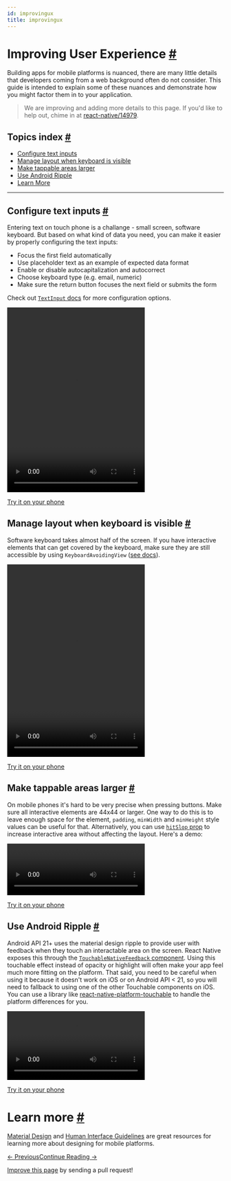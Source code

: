 ```yaml
---
id: improvingux
title: improvingux
---
```

<a id="content"></a><h1><a class="anchor" name="improving-user-experience"></a>Improving User Experience <a class="hash-link" href="docs/improvingux.html#improving-user-experience">#</a></h1><div><p>Building apps for mobile platforms is nuanced, there are many little details that developers coming from a web background often do not consider. This guide is intended to explain some of these nuances and demonstrate how you might factor them in to your application.</p><blockquote><p>We are improving and adding more details to this page. If you'd like to help out, chime in at <a href="https://github.com/facebook/react-native/issues/14979" target="_blank">react-native/14979</a>.</p></blockquote><h2><a class="anchor" name="topics-index"></a>Topics index <a class="hash-link" href="docs/improvingux.html#topics-index">#</a></h2><ul><li><a href="#configure-text-inputs" target="">Configure text inputs</a></li><li><a href="#manage-layout-when-keyboard-is-visible" target="">Manage layout when keyboard is visible</a></li><li><a href="#make-tappable-areas-larger" target="">Make tappable areas larger</a></li><li><a href="#use-android-ripple" target="">Use Android Ripple</a></li><li><a href="#learn-more" target="">Learn More</a></li></ul><hr><h2><a class="anchor" name="configure-text-inputs"></a>Configure text inputs <a class="hash-link" href="docs/improvingux.html#configure-text-inputs">#</a></h2><p>Entering text on touch phone is a challange - small screen, software keyboard. But based on what kind of data you need, you can make it easier by properly configuring the text inputs:</p><ul><li>Focus the first field automatically</li><li>Use placeholder text as an example of expected data format</li><li>Enable or disable autocapitalization and autocorrect</li><li>Choose keyboard type (e.g. email, numeric)</li><li>Make sure the return button focuses the next field or submits the form</li></ul><p>Check out <a href="docs/textinput.html" target="_blank"><code>TextInput</code> docs</a> for more configuration options.</p><span><video src="img/textinput.mp4" autoplay="" loop="" width="320" height="430"></video>

</span><p><a href="https://snack.expo.io/H1iGt2vSW" target="_blank">Try it on your phone</a></p><h2><a class="anchor" name="manage-layout-when-keyboard-is-visible"></a>Manage layout when keyboard is visible <a class="hash-link" href="docs/improvingux.html#manage-layout-when-keyboard-is-visible">#</a></h2><p>Software keyboard takes almost half of the screen. If you have interactive elements that can get covered by the keyboard, make sure they are still accessible by using <code>KeyboardAvoidingView</code> (<a href="docs/keyboardavoidingview.html" target="_blank">see docs</a>).</p><span><video src="img/keyboardavoidingview.mp4" autoplay="" loop="" width="320" height="448"></video>

</span><p><a href="https://snack.expo.io/ryxRkwnrW" target="_blank">Try it on your phone</a></p><h2><a class="anchor" name="make-tappable-areas-larger"></a>Make tappable areas larger <a class="hash-link" href="docs/improvingux.html#make-tappable-areas-larger">#</a></h2><p>On mobile phones it's hard to be very precise when pressing buttons. Make sure all interactive elements are 44x44 or larger. One way to do this is to leave enough space for the element, <code>padding</code>, <code>minWidth</code> and <code>minHeight</code> style values can be useful for that. Alternatively, you can use <a href="docs/touchablewithoutfeedback.html#hitslop" target="_blank"><code>hitSlop</code> prop</a> to increase interactive area without affecting the layout. Here's a demo:</p><span><video src="img/hitslop.mp4" autoplay="" loop="" width="320" height="120"></video>

</span><p><a href="https://snack.expo.io/rJPwCt4HZ" target="_blank">Try it on your phone</a></p><h2><a class="anchor" name="use-android-ripple"></a>Use Android Ripple <a class="hash-link" href="docs/improvingux.html#use-android-ripple">#</a></h2><p>Android API 21+ uses the material design ripple to provide user with feedback when they touch an interactable area on the screen. React Native exposes this through the <a href="docs/docs/touchablenativefeedback.html" target="_blank"><code>TouchableNativeFeedback</code> component</a>. Using this touchable effect instead of opacity or highlight will often make your app feel much more fitting on the platform. That said, you need to be careful when using it because it doesn't work on iOS or on Android API &lt; 21, so you will need to fallback to using one of the other Touchable components on iOS. You can use a library like <a href="https://github.com/react-community/react-native-platform-touchable" target="_blank">react-native-platform-touchable</a> to handle the platform differences for you.</p><span><video src="img/ripple.mp4" autoplay="" loop="" width="320"></video>

</span><p><a href="https://snack.expo.io/SJywqe3rZ" target="_blank">Try it on your phone</a></p><h1><a class="anchor" name="learn-more"></a>Learn more <a class="hash-link" href="docs/improvingux.html#learn-more">#</a></h1><p><a href="https://material.io/" target="_blank">Material Design</a> and <a href="https://developer.apple.com/ios/human-interface-guidelines/overview/design-principles/" target="_blank">Human Interface Guidelines</a> are great resources for learning more about designing for mobile platforms.</p></div><div class="docs-prevnext"><a class="docs-prev btn" href="docs/accessibility.html#content">← Previous</a><a class="docs-next btn" href="docs/timers.html#content">Continue Reading →</a></div><p class="edit-page-block"><a target="_blank" href="https://github.com/facebook/react-native/blob/master/docs/ImprovingUserExperience.md">Improve this page</a> by sending a pull request!</p>